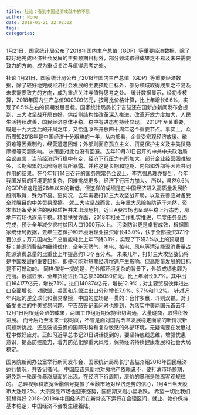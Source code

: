 ```yaml
---
title: 社论：看到中国经济成就中的不易
author: None
date: 2019-01-21 22:02:02
tags: 
categories: 
---
```

1月21日，国家统计局公布了2018年国内生产总值（GDP）等重要经济数据，除了较好地完成经济社会发展的主要预期目标外，部分领域取得成果之不易及未来需要致力的方向，成为重点关注与值得思考之处。
<!-- more -->
社论
1月21日，国家统计局公布了2018年国内生产总值（GDP）等重要经济数据，除了较好地完成经济社会发展的主要预期目标外，部分领域取得成果之不易及未来需要致力的方向，成为重点关注与值得思考之处。
统计数据显示，经初步核算，2018年国内生产总值900309亿元，按可比价格计算，比上年增长6.6%，实现了6.5%左右的预期发展目标。国家统计局局长宁吉喆还在国新办新闻发布会提到，三大攻坚战开局良好，供给侧结构性改革深入推进，改革开放力度加大，人民生活持续改善，国民经济总体平稳、稳中有进态势持续显现。
2018年至关重要，既是十九大之后的开局之年，又恰逢改革开放四十周年这个重要节点。事实上，众所周知2018年是中国经济十分艰难的一年，从内部看，企业受宏观经济放缓、融资难等因素制约，经营遭遇困难；外部则面临孤立主义、贸易保护主义及中美贸易摩擦等问题影响。
决策层对此也没有回避。去年10月31日召开的中共中央政治局会议直言，当前经济运行稳中有变，经济下行压力有所加大，部分企业经营困难较多，长期积累的风险隐患有所暴露。并称这是长期和短期、内部和外部等因素共同作用的结果。在今年1月14日召开的国务院常务会议上，李克强总理亦提到，今年我国发展的环境更加复杂，困难挑战更多，经济下行压力加大。
所以，虽然6.6%的GDP增速是近28年以来的新低，但这样的成绩是在中国经济进入高质量发展阶段所取得，殊为不易。更何况，去年需要打好三大攻坚战开局，以及妥善应对备受全球瞩目的中美贸易摩擦。
就三大攻坚战而言，去年重大风险被防范于未然，资本市场备受关注的股权质押并未出现危机，近日A股市场也呈现平稳上行态势，房地产市场也逐渐平稳。精准扶贫方面，2018年相关工作扎实推进，年度任务全面完成，预计全年减少农村贫困人口1000万以上。
污染防治更是卓有成效，根据国家统计局数据，去年生态保护和环境治理业投资增长43.0%，快于全部投资37.1个百分点；万元国内生产总值能耗比上年下降3.1%，实现了下降3%以上的预期目标；能源消费结构继续优化，全年天然气、水电、核电、风电等清洁能源消费量占能源消费总量的比重比上年提高约1.3个百分点。
未来几年，打好三大攻坚战仍将是中国发展的重要目标，即便可能对短期经济增速产生影响，但高质量发展的目标是不可撼动的。
同样值得一提的是，在外部环境复杂的背景下，外贸成绩也颇为亮丽。数据显示，全年货物进出口总额305050亿元，比上年增长9.7%。其中出口164177亿元，增长7.1%，进口140874亿元，增长12.9%；对主要贸易伙伴进出口全面增长，对欧盟、美国和东盟进出口分别增长7.9%、5.7%和11.2%。
针对近年兴起的逆全球化和贸易摩擦，中国的立场是一贯的：合作多赢，斗则双输。对于备受关注的中美贸易问题，宁吉喆答记者问时也提到，为落实中美两国元首去年12月1日阿根廷会晤的成果，两国工作组近期保持密切沟通，大量磋商，取得积极进展。
而今后乃至未来一段时间，不管是面对国内改革发展稳定面临的新情况新问题新挑战，还是波谲云诡的国际形势和复杂敏感的外部环境，无疑需要在发展过程中做好应对。正如习近平总书记21日讲话提到的，要坚持底线思维，增强忧患意识，提高防控能力，着力防范化解重大风险，保持经济持续健康发展和社会大局稳定。
 
 
国务院新闻办公室举行新闻发布会，国家统计局局长宁吉喆介绍2018年国民经济运行情况，并答记者问。
中国应该果断地对房地产依赖说不，要打消市场预期，避免新一轮房价暴涨局面的出现。在经济下行周期，房价的暴涨是脱离客观规律的。
总理视察释放宽金融信号提振了金融市场对经济走势的信心，1月4日当天股市大涨超2%，大宗商品市场也迎来涨势，国债期货则小幅收跌。
希望一切比我们预想得好
2018~2019年中国经济将在新常态下运行在合理区间，就业、物价保持基本稳定，中国经济不会发生硬着陆。
